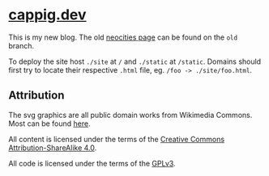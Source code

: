 # [cappig.dev](https://cappig.dev/)

This is my new blog. The old [neocities page](https://cappig.neocities.org/) can be found on the `old` branch.

To deploy the site host `./site` at `/` and `./static` at `/static`. Domains should first try to locate their respective `.html` file, eg. `/foo -> ./site/foo.html`.

## Attribution

The svg graphics are all public domain works from Wikimedia Commons. Most can be found [here](https://commons.wikimedia.org/w/index.php?title=Category:Typographic_ornaments_in_SVG).

All content is licensed under the terms of the [Creative Commons Attribution-ShareAlike 4.0](https://creativecommons.org/licenses/by-sa/4.0/).

All code is licensed under the terms of the [GPLv3](https://www.gnu.org/licenses/gpl-3.0.en.html).
